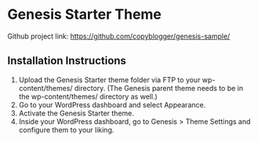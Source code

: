 # Genesis Starter Theme

Github project link: https://github.com/copyblogger/genesis-sample/


## Installation Instructions

1. Upload the Genesis Starter theme folder via FTP to your wp-content/themes/ directory. (The Genesis parent theme needs to be in the wp-content/themes/ directory as well.)
2. Go to your WordPress dashboard and select Appearance.
3. Activate the Genesis Starter theme.
4. Inside your WordPress dashboard, go to Genesis > Theme Settings and configure them to your liking.
